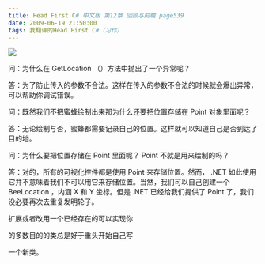 ```yaml
---
title: Head First C# 中文版 第12章 回顾与前瞻 page539
date: 2009-06-19 21:50:00
tags: 我翻译的Head First C#（习作）
---
```

![](https://p-blog.csdn.net/images/p_blog_csdn_net/cuipengfei1/EntryImages/20090619/2009-06-19_21-34-46.jpg)

问：为什么在  GetLocation  （）方法中抛出了一个异常呢？

  

答：为了防止传入的参数不合法。这样在传入的参数不合法的时候就会爆出异常，可以帮助你调试错误。

  

问：既然我们不把蜜蜂绘制出来那为什么还要把位置存储在  Point  对象里面呢？

  

答：无论绘制与否，蜜蜂都需要记录自己的位置。这样就可以知道自己是否到达了目的地。

  

问：为什么要把位置存储在  Point  里面呢？  Point  不就是用来绘制的吗？

  

答：对的，所有的可视化控件都是使用  Point  来存储位置。然而，  .NET
如此使用它并不意味着我们不可以用它来存储位置。当然，我们可以自己创建一个  BeeLocation  ，内涵  X  和  Y  坐标。但是  .NET
已经给我们提供了  Point  了，我们没必要再次去重复发明轮子。

  

扩展或者改用一个已经存在的可以实现你

  

的多数目的的类总是好于重头开始自己写

  

一个新类。



